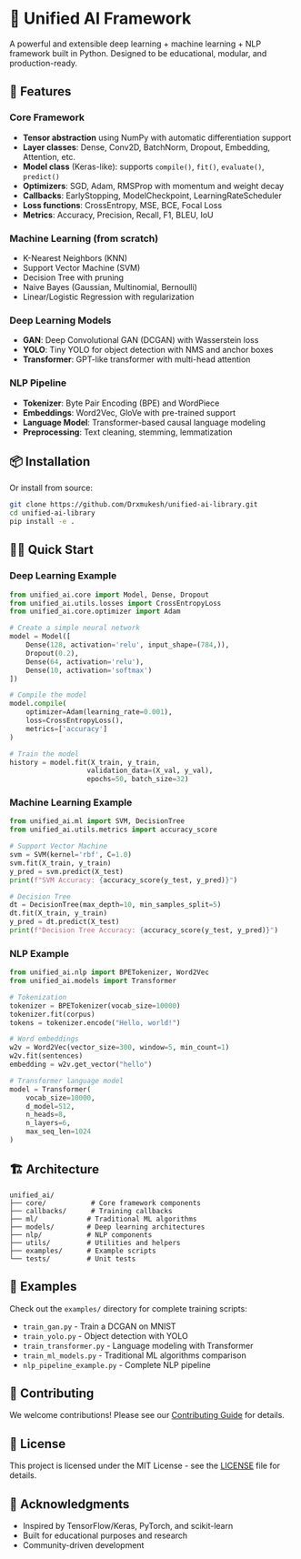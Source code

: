 # 🧠 Unified AI Framework

A powerful and extensible deep learning + machine learning + NLP framework built in Python. Designed to be educational, modular, and production-ready.

## 🚀 Features

### Core Framework
- **Tensor abstraction** using NumPy with automatic differentiation support
- **Layer classes**: Dense, Conv2D, BatchNorm, Dropout, Embedding, Attention, etc.
- **Model class** (Keras-like): supports `compile()`, `fit()`, `evaluate()`, `predict()`
- **Optimizers**: SGD, Adam, RMSProp with momentum and weight decay
- **Callbacks**: EarlyStopping, ModelCheckpoint, LearningRateScheduler
- **Loss functions**: CrossEntropy, MSE, BCE, Focal Loss
- **Metrics**: Accuracy, Precision, Recall, F1, BLEU, IoU

### Machine Learning (from scratch)
- K-Nearest Neighbors (KNN)
- Support Vector Machine (SVM)
- Decision Tree with pruning
- Naive Bayes (Gaussian, Multinomial, Bernoulli)
- Linear/Logistic Regression with regularization

### Deep Learning Models
- **GAN**: Deep Convolutional GAN (DCGAN) with Wasserstein loss
- **YOLO**: Tiny YOLO for object detection with NMS and anchor boxes
- **Transformer**: GPT-like transformer with multi-head attention

### NLP Pipeline
- **Tokenizer**: Byte Pair Encoding (BPE) and WordPiece
- **Embeddings**: Word2Vec, GloVe with pre-trained support
- **Language Model**: Transformer-based causal language modeling
- **Preprocessing**: Text cleaning, stemming, lemmatization

## 📦 Installation


Or install from source:

```bash
git clone https://github.com/Drxmukesh/unified-ai-library.git
cd unified-ai-library
pip install -e .
```

## 🏃‍♂️ Quick Start

### Deep Learning Example

```python
from unified_ai.core import Model, Dense, Dropout
from unified_ai.utils.losses import CrossEntropyLoss
from unified_ai.core.optimizer import Adam

# Create a simple neural network
model = Model([
    Dense(128, activation='relu', input_shape=(784,)),
    Dropout(0.2),
    Dense(64, activation='relu'),
    Dense(10, activation='softmax')
])

# Compile the model
model.compile(
    optimizer=Adam(learning_rate=0.001),
    loss=CrossEntropyLoss(),
    metrics=['accuracy']
)

# Train the model
history = model.fit(X_train, y_train, 
                   validation_data=(X_val, y_val),
                   epochs=50, batch_size=32)
```

### Machine Learning Example

```python
from unified_ai.ml import SVM, DecisionTree
from unified_ai.utils.metrics import accuracy_score

# Support Vector Machine
svm = SVM(kernel='rbf', C=1.0)
svm.fit(X_train, y_train)
y_pred = svm.predict(X_test)
print(f"SVM Accuracy: {accuracy_score(y_test, y_pred)}")

# Decision Tree
dt = DecisionTree(max_depth=10, min_samples_split=5)
dt.fit(X_train, y_train)
y_pred = dt.predict(X_test)
print(f"Decision Tree Accuracy: {accuracy_score(y_test, y_pred)}")
```

### NLP Example

```python
from unified_ai.nlp import BPETokenizer, Word2Vec
from unified_ai.models import Transformer

# Tokenization
tokenizer = BPETokenizer(vocab_size=10000)
tokenizer.fit(corpus)
tokens = tokenizer.encode("Hello, world!")

# Word embeddings
w2v = Word2Vec(vector_size=300, window=5, min_count=1)
w2v.fit(sentences)
embedding = w2v.get_vector("hello")

# Transformer language model
model = Transformer(
    vocab_size=10000,
    d_model=512,
    n_heads=8,
    n_layers=6,
    max_seq_len=1024
)
```

## 🏗️ Architecture

```
unified_ai/
├── core/           # Core framework components
├── callbacks/      # Training callbacks
├── ml/            # Traditional ML algorithms
├── models/        # Deep learning architectures
├── nlp/           # NLP components
├── utils/         # Utilities and helpers
├── examples/      # Example scripts
└── tests/         # Unit tests
```

## 🧪 Examples

Check out the `examples/` directory for complete training scripts:

- `train_gan.py` - Train a DCGAN on MNIST
- `train_yolo.py` - Object detection with YOLO
- `train_transformer.py` - Language modeling with Transformer
- `train_ml_models.py` - Traditional ML algorithms comparison
- `nlp_pipeline_example.py` - Complete NLP pipeline

## 🤝 Contributing

We welcome contributions! Please see our [Contributing Guide](CONTRIBUTING.md) for details.

## 📄 License

This project is licensed under the MIT License - see the [LICENSE](LICENSE) file for details.

## 🙏 Acknowledgments

- Inspired by TensorFlow/Keras, PyTorch, and scikit-learn
- Built for educational purposes and research
- Community-driven development
